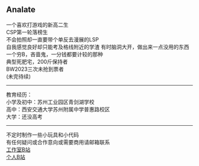 ## Analate  
一个喜欢打游戏的新高二生  
CSP第一轮落榜生  
不会拍照却一直要带个单反去漫展的LSP  
自我感觉良好却只能考及格线附近的学渣
有时脑洞大开，做出来一点没用的东西  
一个穷B，吝啬鬼，一分钱都要计较的那种  
典型死肥宅，200斤保持者  
BW2023三次未抢到票者  
(未完待续)   

---

教育经历：  
小学及初中：苏州工业园区青剑湖学校  
高中：西安交通大学苏州附属中学普惠路校区  
大学：还没高考  

---

不定时制作一些小玩具和小代码  
有任何疑问或合作意向或需要商用请邮箱联系  
[工作室B站](https://space.bilibili.com/473292188)  
[个人B站](https://space.bilibili.com/96451240)
